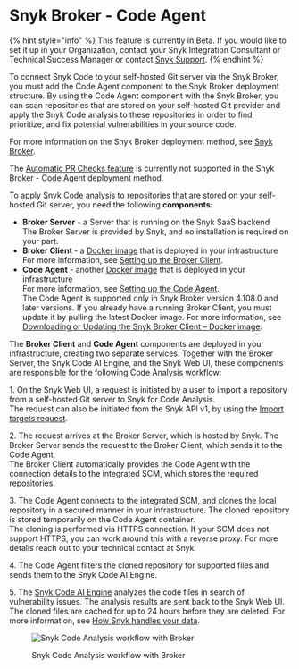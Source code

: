 # Snyk Broker - Code Agent

{% hint style="info" %}
This feature is currently in Beta. If you would like to set it up in your Organization, contact your Snyk Integration Consultant or Technical Success Manager or contact [Snyk Support](https://support.snyk.io/hc/en-us).
{% endhint %}

To connect Snyk Code to your self-hosted Git server via the Snyk Broker, you must add the Code Agent component to the Snyk Broker deployment structure. By using the Code Agent component with the Snyk Broker, you can scan repositories that are stored on your self-hosted Git provider and apply the Snyk Code analysis to these repositories in order to find, prioritize, and fix potential vulnerabilities in your source code.

For more information on the Snyk Broker deployment method, see [Snyk Broker](../).

The [Automatic PR Checks feature](broken-reference/) is currently not supported in the Snyk Broker - Code Agent deployment method.

To apply Snyk Code analysis to repositories that are stored on your self-hosted Git server, you need the following **components**:

* **Broker Server** - a Server that is running on the Snyk SaaS backend\
  The Broker Server is provided by Snyk, and no installation is required on your part.
* **Broker Client** - a [Docker image](https://hub.docker.com/r/snyk/broker/) that is deployed in your infrastructure\
  For more information, see [Setting up the Broker Client](setting-up-the-code-agent-broker-client-deployment/step-5-setting-up-the-broker-client/).
* **Code Agent** - another [Docker image](https://hub.docker.com/r/snyk/code-agent/) that is deployed in your infrastructure\
  For more information, see [Setting up the Code Agent](setting-up-the-code-agent-broker-client-deployment/step-4-setting-up-the-code-agent/).\
  The Code Agent is supported only in Snyk Broker version 4.108.0 and later versions. If you already have a running Broker Client, you must update it by pulling the latest Docker image. For more information, see [Downloading or Updating the Snyk Broker Client – Docker image](setting-up-the-code-agent-broker-client-deployment/step-5-setting-up-the-broker-client/step-5.1-downloading-or-updating-the-snyk-broker-client-docker-image.md).

The **Broker Client** and **Code Agent** components are deployed in your infrastructure, creating two separate services. Together with the Broker Server, the Snyk Code AI Engine, and the Snyk Web UI, these components are responsible for the following Code Analysis workflow:

1\. On the Snyk Web UI, a request is initiated by a user to import a repository from a self-hosted Git server to Snyk for Code Analysis.\
The request can also be initiated from the Snyk API v1, by using the [Import targets request](https://snyk.docs.apiary.io/#reference/import-projects/import/import-targets).

2\. The request arrives at the Broker Server, which is hosted by Snyk. The Broker Server sends the request to the Broker Client, which sends it to the Code Agent.\
The Broker Client automatically provides the Code Agent with the connection details to the integrated SCM, which stores the required repositories.

3\. The Code Agent connects to the integrated SCM, and clones the local repository in a secured manner in your infrastructure. The cloned repository is stored temporarily on the Code Agent container.\
The cloning is performed via HTTPS connection. If your SCM does not support HTTPS, you can work around this with a reverse proxy. For more details reach out to your technical contact at Snyk.

4\. The Code Agent filters the cloned repository for supported files and sends them to the Snyk Code AI Engine.

5\. The [Snyk Code AI Engine](https://docs.snyk.io/products/snyk-code/introducing-snyk-code/key-features/ai-engine) analyzes the code files in search of vulnerability issues. The analysis results are sent back to the Snyk Web UI.\
The cloned files are cached for up to 24 hours before they are deleted. For more information, see [How Snyk handles your data](../../../more-info/how-snyk-handles-your-data.md).

<figure><img src="../../../.gitbook/assets/Code Agent - diagram - new - 4.png" alt="Snyk Code Analysis workflow with Broker"><figcaption><p>Snyk Code Analysis workflow with Broker</p></figcaption></figure>
